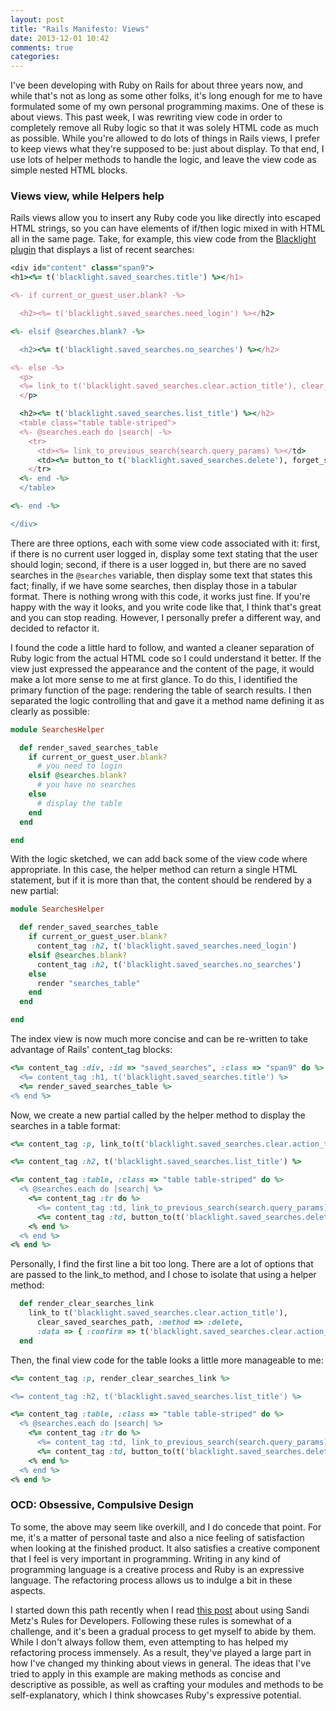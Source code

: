 ```yaml
---
layout: post
title: "Rails Manifesto: Views"
date: 2013-12-01 10:42
comments: true
categories:
---
```


I've been developing with Ruby on Rails for about three years now, and while that's not as long as some other folks, it's
long enough for me to have formulated some of my own personal programming maxims.  One of these is about views.  This past week,
I was rewriting view code in order to completely remove all Ruby logic so that it was solely HTML code as much as possible.
While you're allowed to do lots of things in Rails views, I prefer to keep views what they're supposed to be: just about display.
To that end, I use lots of helper methods to handle the logic, and leave the view code as simple nested HTML blocks.

### Views view, while Helpers help

Rails views allow you to insert any Ruby code you like directly into escaped HTML strings, so you can have elements
of if/then logic mixed in with HTML all in the same page.  Take, for example, this view code from the
[Blacklight plugin](https://github.com/projectblacklight/blacklight) that displays a list of recent searches:

``` ruby
<div id="content" class="span9">
<h1><%= t('blacklight.saved_searches.title') %></h1>

<%- if current_or_guest_user.blank? -%>

  <h2><%= t('blacklight.saved_searches.need_login') %></h2>

<%- elsif @searches.blank? -%>

  <h2><%= t('blacklight.saved_searches.no_searches') %></h2>

<%- else -%>
  <p>
  <%= link_to t('blacklight.saved_searches.clear.action_title'), clear_saved_searches_path, :method => :delete, :data => { :confirm => t('blacklight.saved_searches.clear.action_confirm') } %>
  </p>

  <h2><%= t('blacklight.saved_searches.list_title') %></h2>
  <table class="table table-striped">
  <%- @searches.each do |search| -%>
    <tr>
      <td><%= link_to_previous_search(search.query_params) %></td>
      <td><%= button_to t('blacklight.saved_searches.delete'), forget_search_path(search.id) %></td>
    </tr>
  <%- end -%>
  </table>

<%- end -%>

</div>
```

There are three options, each with some view code associated with it: first, if there is no current user logged in,
display some text stating that the user should login; second, if there is a user logged in, but there are no saved
searches in the `@searches` variable, then display some text that states this fact; finally, if we have some searches,
then display those in a tabular format.  There is nothing wrong with this code, it works just fine.  If you're  happy
with the way it looks, and you write code like that, I think that's great and you can stop reading.   However, I
personally prefer a different way, and decided to refactor it.

I found the code a little hard to follow, and  wanted a cleaner separation of Ruby logic from the actual HTML code  so I
could understand it better. If the view just expressed the appearance and the content of the page,  it would make a lot
more sense to me at first glance.  To do this, I identified the primary function of the page: rendering the table of
search results.  I  then separated the logic controlling that and gave it a method name defining it as clearly as
possible:

``` ruby
module SearchesHelper

  def render_saved_searches_table
    if current_or_guest_user.blank?
      # you need to login
    elsif @searches.blank?
      # you have no searches
    else
      # display the table
    end
  end

end
```

With the logic sketched, we can add back some of the view code where appropriate.  In this case, the helper method can
return a single HTML statement, but if it is more than that, the content should be rendered by a new partial:

``` ruby
module SearchesHelper

  def render_saved_searches_table
    if current_or_guest_user.blank?
      content_tag :h2, t('blacklight.saved_searches.need_login')
    elsif @searches.blank?
      content_tag :h2, t('blacklight.saved_searches.no_searches')
    else
      render "searches_table"
    end
  end

end
```

The index view is now much more concise and can be re-written to take advantage of Rails' content_tag blocks:

``` ruby
<%= content_tag :div, :id => "saved_searches", :class => "span9" do %>
  <%= content_tag :h1, t('blacklight.saved_searches.title') %>
  <%= render_saved_searches_table %>
<% end %>
```

Now, we create a new partial called by the helper method to display the searches in a table format:

``` ruby
<%= content_tag :p, link_to(t('blacklight.saved_searches.clear.action_title'), clear_saved_searches_path, :method => :delete, :data => { :confirm => t('blacklight.saved_searches.clear.action_confirm') }) %>

<%= content_tag :h2, t('blacklight.saved_searches.list_title') %>

<%= content_tag :table, :class => "table table-striped" do %>
  <% @searches.each do |search| %>
    <%= content_tag :tr do %>
      <%= content_tag :td, link_to_previous_search(search.query_params) %>
      <%= content_tag :td, button_to(t('blacklight.saved_searches.delete'), forget_search_path(search.id)) %>
    <% end %>
  <% end %>
<% end %>
```

Personally, I find the first line a bit too long.  There are a lot of options that are passed to the link_to method, and I chose to
isolate that using a helper method:

``` ruby
  def render_clear_searches_link
    link_to t('blacklight.saved_searches.clear.action_title'),
      clear_saved_searches_path, :method => :delete,
      :data => { :confirm => t('blacklight.saved_searches.clear.action_confirm') }
  end
```

Then, the final view code for the table looks a little more manageable to me:

``` ruby
<%= content_tag :p, render_clear_searches_link %>

<%= content_tag :h2, t('blacklight.saved_searches.list_title') %>

<%= content_tag :table, :class => "table table-striped" do %>
  <% @searches.each do |search| %>
    <%= content_tag :tr do %>
      <%= content_tag :td, link_to_previous_search(search.query_params) %>
      <%= content_tag :td, button_to(t('blacklight.saved_searches.delete'), forget_search_path(search.id)) %>
    <% end %>
  <% end %>
<% end %>
```

### OCD: Obsessive, Compulsive Design

To some, the above may seem like overkill, and I do concede that point.  For me, it's a matter of personal taste and also
a nice feeling of satisfaction when looking at the finished product.  It also satisfies a creative component that I feel is very
important in programming.  Writing in any kind of programming language is a creative process and Ruby is an expressive
language.  The refactoring process allows us to indulge a bit in these aspects.

I started down this path recently when I read [this post](http://robots.thoughtbot.com/sandi-metz-rules-for-developers)
about using Sandi Metz's Rules for Developers.  Following these rules is somewhat of a challenge, and it's been a
gradual process to get myself to abide by them.  While I don't always follow them, even attempting to has helped my
refactoring process immensely.  As a result, they've played a large part in how I've changed my thinking about views in
general.  The ideas that I've tried to apply in this example are making methods as concise and descriptive as possible,
as well as crafting your modules and methods to be self-explanatory, which I think showcases Ruby's expressive
potential.
